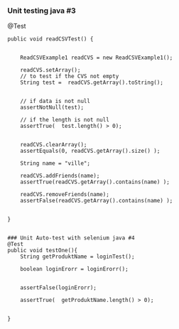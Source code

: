 

### Unit testing java #3
@Test 
 
    public void readCSVTest() {
    	
    	
    	ReadCSVExample1 readCVS = new ReadCSVExample1();
    	
    	readCVS.setArray();
    	// to test if the CVS not empty
    	String test =  readCVS.getArray().toString();
    	
    	
    	// if data is not null 
    	assertNotNull(test);
    	
    	// if the length is not null
    	assertTrue(  test.length() > 0);
    	
    	
    	readCVS.clearArray();
    	assertEquals(0, readCVS.getArray().size() );
    	
    	String name = "ville";
    	
    	readCVS.addFriends(name);
    	assertTrue(readCVS.getArray().contains(name) );
    	
    	readCVS.removeFriends(name);
    	assertFalse(readCVS.getArray().contains(name) );
    		
    	
    }


	### Unit Auto-test with selenium java #4
    @Test
    public void testOne(){
        String getProduktName = loginTest(); 

        boolean loginErorr = loginErorr(); 
        

        assertFalse(loginErorr);

        assertTrue(  getProduktName.length() > 0);


    }